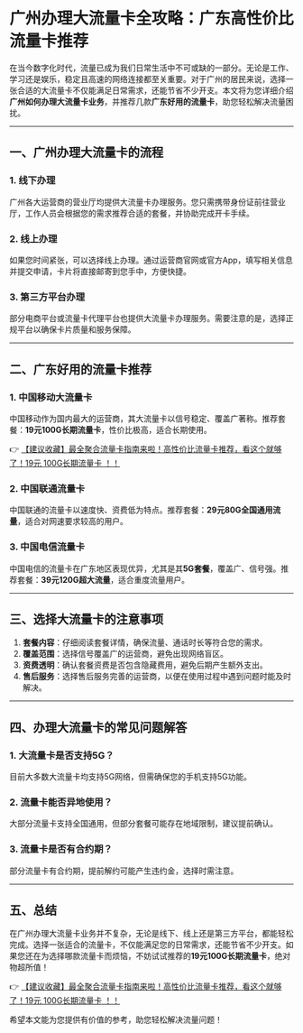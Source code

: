 # 广州办理大流量卡全攻略：广东高性价比流量卡推荐

在当今数字化时代，流量已成为我们日常生活中不可或缺的一部分。无论是工作、学习还是娱乐，稳定且高速的网络连接都至关重要。对于广州的居民来说，选择一张合适的大流量卡不仅能满足日常需求，还能节省不少开支。本文将为您详细介绍**广州如何办理大流量卡业务**，并推荐几款**广东好用的流量卡**，助您轻松解决流量困扰。

---

## 一、广州办理大流量卡的流程

### 1. 线下办理
广州各大运营商的营业厅均提供大流量卡办理服务。您只需携带身份证前往营业厅，工作人员会根据您的需求推荐合适的套餐，并协助完成开卡手续。

### 2. 线上办理
如果您时间紧张，可以选择线上办理。通过运营商官网或官方App，填写相关信息并提交申请，卡片将直接邮寄到您手中，方便快捷。

### 3. 第三方平台办理
部分电商平台或流量卡代理平台也提供大流量卡办理服务。需要注意的是，选择正规平台以确保卡片质量和服务保障。

---

## 二、广东好用的流量卡推荐

### 1. 中国移动大流量卡
中国移动作为国内最大的运营商，其大流量卡以信号稳定、覆盖广著称。推荐套餐：**19元100G长期流量卡**，性价比极高，适合长期使用。

👉 [【建议收藏】最全聚合流量卡指南来啦！高性价比流量卡推荐，看这个就够了！19元 100G长期流量卡 ！！](https://bit.ly/Liuliangka)

### 2. 中国联通流量卡
中国联通的流量卡以速度快、资费低为特点。推荐套餐：**29元80G全国通用流量**，适合对网速要求较高的用户。

### 3. 中国电信流量卡
中国电信的流量卡在广东地区表现优异，尤其是其**5G套餐**，覆盖广、信号强。推荐套餐：**39元120G超大流量**，适合重度流量用户。

---

## 三、选择大流量卡的注意事项

1. **套餐内容**：仔细阅读套餐详情，确保流量、通话时长等符合您的需求。
2. **覆盖范围**：选择信号覆盖广的运营商，避免出现网络盲区。
3. **资费透明**：确认套餐资费是否包含隐藏费用，避免后期产生额外支出。
4. **售后服务**：选择售后服务完善的运营商，以便在使用过程中遇到问题时能及时解决。

---

## 四、办理大流量卡的常见问题解答

### 1. 大流量卡是否支持5G？
目前大多数大流量卡均支持5G网络，但需确保您的手机支持5G功能。

### 2. 流量卡能否异地使用？
大部分流量卡支持全国通用，但部分套餐可能存在地域限制，建议提前确认。

### 3. 流量卡是否有合约期？
部分流量卡有合约期，提前解约可能产生违约金，选择时需注意。

---

## 五、总结

在广州办理大流量卡业务并不复杂，无论是线下、线上还是第三方平台，都能轻松完成。选择一张适合的流量卡，不仅能满足您的日常需求，还能节省不少开支。如果您还在为选择哪款流量卡而烦恼，不妨试试推荐的**19元100G长期流量卡**，绝对物超所值！

👉 [【建议收藏】最全聚合流量卡指南来啦！高性价比流量卡推荐，看这个就够了！19元 100G长期流量卡 ！！](https://bit.ly/Liuliangka)

希望本文能为您提供有价值的参考，助您轻松解决流量问题！